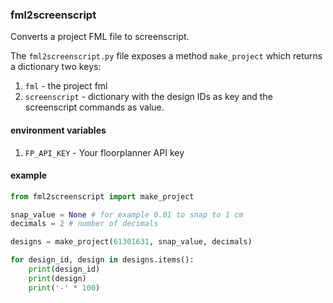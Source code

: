 ### fml2screenscript

Converts a project FML file to screenscript.

The `fml2screenscript.py` file exposes a method `make_project`  which returns a dictionary two keys:

1.  `fml` - the project fml
2.  `screenscript` - dictionary with the design IDs as key and the screenscript commands as value.

#### environment variables

1.  `FP_API_KEY` - Your floorplanner API key

#### example

```python
from fml2screenscript import make_project

snap_value = None # for example 0.01 to snap to 1 cm
decimals = 2 # number of decimals

designs = make_project(61301631, snap_value, decimals)

for design_id, design in designs.items():
    print(design_id)
    print(design)
    print('-' * 100)

```